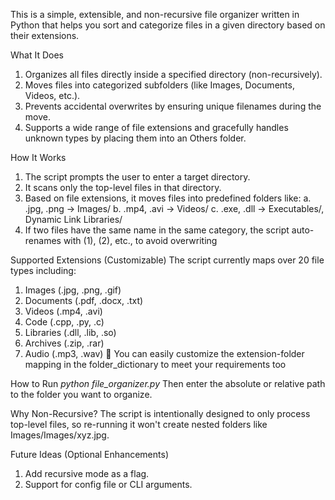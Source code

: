This is a simple, extensible, and non-recursive file organizer written in Python that helps you sort and categorize files in a given directory based on their extensions.

What It Does
1. Organizes all files directly inside a specified directory (non-recursively).
2. Moves files into categorized subfolders (like Images, Documents, Videos, etc.).
3. Prevents accidental overwrites by ensuring unique filenames during the move.
4. Supports a wide range of file extensions and gracefully handles unknown types by placing them into an Others folder.

How It Works
1. The script prompts the user to enter a target directory.
2. It scans only the top-level files in that directory.
3. Based on file extensions, it moves files into predefined folders like:
   a. .jpg, .png → Images/
   b. .mp4, .avi → Videos/
   c. .exe, .dll → Executables/, Dynamic Link Libraries/
4. If two files have the same name in the same category, the script auto-renames with (1), (2), etc., to avoid overwriting

Supported Extensions (Customizable)
The script currently maps over 20 file types including:
1. Images (.jpg, .png, .gif)
2. Documents (.pdf, .docx, .txt)
3. Videos (.mp4, .avi)
4. Code (.cpp, .py, .c)
5. Libraries (.dll, .lib, .so)
6. Archives (.zip, .rar)
7. Audio (.mp3, .wav)
📍 You can easily customize the extension-folder mapping in the folder_dictionary to meet your requirements too

How to Run
     _python file_organizer.py_
Then enter the absolute or relative path to the folder you want to organize.

Why Non-Recursive?
The script is intentionally designed to only process top-level files, so re-running it won't create nested folders like Images/Images/xyz.jpg.

Future Ideas (Optional Enhancements)
1. Add recursive mode as a flag.
2. Support for config file or CLI arguments.
